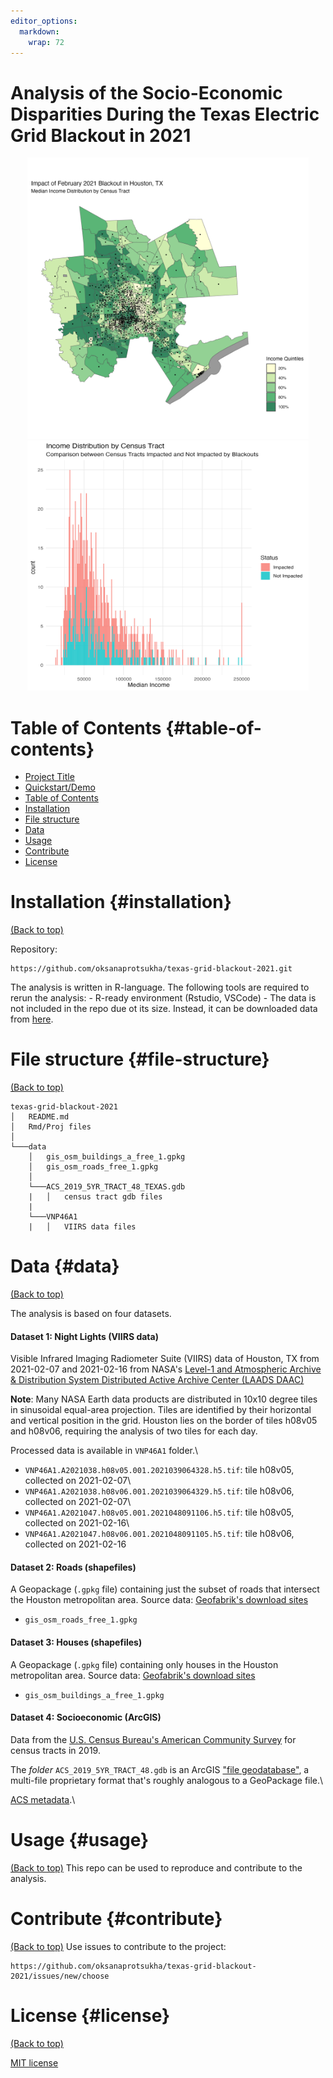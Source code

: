 ```yaml
---
editor_options: 
  markdown: 
    wrap: 72
---
```


# Analysis of the Socio-Economic Disparities During the Texas Electric Grid Blackout in 2021

<p align="center">
  <img src="assets/tx_blackout.png" width="450"/> <img src="assets/income_distribution.png" width="450" height="400"/>
</p>

# Table of Contents {#table-of-contents}

-   [Project Title](#project-title)
-   [Quickstart/Demo](#quickstartdemo)
-   [Table of Contents](#table-of-contents)
-   [Installation](#installation)
-   [File structure](#file-structure)
-   [Data](#data)
-   [Usage](#usage)
-   [Contribute](#contribute)
-   [License](#license)

# Installation {#installation}

[(Back to top)](#table-of-contents)

Repository:

``` shell
https://github.com/oksanaprotsukha/texas-grid-blackout-2021.git
```

The analysis is written in R-language. The following tools are required
to rerun the analysis: - R-ready environment (Rstudio, VSCode) - The
data is not included in the repo due ot its size. Instead, it can be
downloaded data from
[here](https://drive.google.com/file/d/1bTk62xwOzBqWmmT791SbYbHxnCdjmBtw/view?usp=sharing).

# File structure {#file-structure}

[(Back to top)](#table-of-contents)

```         
texas-grid-blackout-2021
│   README.md
│   Rmd/Proj files    
│
└───data
    │   gis_osm_buildings_a_free_1.gpkg
    │   gis_osm_roads_free_1.gpkg
    │
    └───ACS_2019_5YR_TRACT_48_TEXAS.gdb
    |   │   census tract gdb files
    |
    └───VNP46A1
    |   │   VIIRS data files
```

# Data {#data}

[(Back to top)](#table-of-contents)

The analysis is based on four datasets.

#### Dataset 1: Night Lights (VIIRS data)

Visible Infrared Imaging Radiometer Suite (VIIRS) data of Houston, TX
from 2021-02-07 and 2021-02-16 from NASA's [Level-1 and Atmospheric
Archive & Distribution System Distributed Active Archive Center (LAADS
DAAC)](https://ladsweb.modaps.eosdis.nasa.gov/)

**Note**: Many NASA Earth data products are distributed in 10x10 degree
tiles in sinusoidal equal-area projection. Tiles are identified by their
horizontal and vertical position in the grid. Houston lies on the border
of tiles h08v05 and h08v06, requiring the analysis of two tiles for each
day.

Processed data is available in `VNP46A1` folder.\

-   `VNP46A1.A2021038.h08v05.001.2021039064328.h5.tif`: tile h08v05,
    collected on 2021-02-07\
-   `VNP46A1.A2021038.h08v06.001.2021039064329.h5.tif`: tile h08v06,
    collected on 2021-02-07\
-   `VNP46A1.A2021047.h08v05.001.2021048091106.h5.tif`: tile h08v05,
    collected on 2021-02-16\
-   `VNP46A1.A2021047.h08v06.001.2021048091105.h5.tif`: tile h08v06,
    collected on 2021-02-16

#### Dataset 2: Roads (shapefiles)

A Geopackage (`.gpkg` file) containing just the subset of roads that
intersect the Houston metropolitan area. Source data: [Geofabrik's
download sites](https://download.geofabrik.de/)

-   `gis_osm_roads_free_1.gpkg`

#### Dataset 3: Houses (shapefiles)

A Geopackage (`.gpkg` file) containing only houses in the Houston
metropolitan area. Source data: [Geofabrik's download
sites](https://download.geofabrik.de/)

-   `gis_osm_buildings_a_free_1.gpkg`

#### Dataset 4: Socioeconomic (ArcGIS)

Data from the [U.S. Census Bureau's American Community
Survey](https://www.census.gov/programs-surveys/acs) for census tracts
in 2019.

The *folder* `ACS_2019_5YR_TRACT_48.gdb` is an ArcGIS ["file
geodatabase"](https://desktop.arcgis.com/en/arcmap/latest/manage-data/administer-file-gdbs/file-geodatabases.htm),
a multi-file proprietary format that's roughly analogous to a GeoPackage
file.\

[ACS
metadata](https://www2.census.gov/geo/docs/maps-data/data/tiger/prejoined/ACSMetadata2011.txt).\

# Usage {#usage}

[(Back to top)](#table-of-contents) This repo can be used to reproduce
and contribute to the analysis.

# Contribute {#contribute}

[(Back to top)](#table-of-contents) Use issues to contribute to the
project:

``` shell
https://github.com/oksanaprotsukha/texas-grid-blackout-2021/issues/new/choose
```

# License {#license}

[(Back to top)](#table-of-contents)

[MIT license](./LICENSE)
